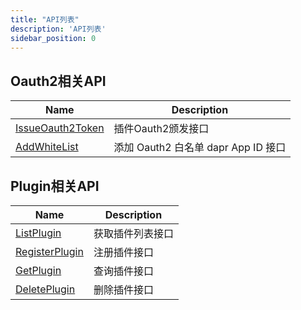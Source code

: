 ```yaml
---
title: "API列表"
description: 'API列表'
sidebar_position: 0
---
```





## Oauth2相关API

| Name |  Description | 
| ---- |  ----------- | 
| [IssueOauth2Token](./method_IssueOauth2Token)|  插件Oauth2颁发接口 |
| [AddWhiteList](./method_AddWhiteList)|  添加 Oauth2 白名单 dapr App ID 接口 |


## Plugin相关API

| Name |  Description | 
| ---- |  ----------- | 
| [ListPlugin](./method_ListPlugin)|  获取插件列表接口 |
| [RegisterPlugin](./method_RegisterPlugin)|  注册插件接口 |
| [GetPlugin](./method_GetPlugin)|  查询插件接口 |
| [DeletePlugin](./method_DeletePlugin)|  删除插件接口 |
